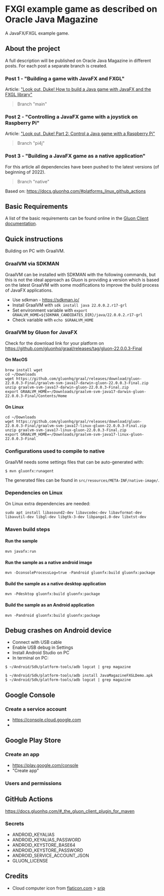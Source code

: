 # FXGl example game as described on Oracle Java Magazine

A JavaFX/FXGL example game.

## About the project

A full description will be published on Oracle Java Magazine in different posts. For each post a separate branch is
created.

### Post 1 - "Building a game with JavaFX and FXGL"

Article: ["Look out, Duke! How to build a Java game with JavaFX and the FXGL library"](https://blogs.oracle.com/javamagazine/java-javafx-fxgl-game-development)

> Branch "main"

### Post 2 - "Controlling a JavaFX game with a joystick on Raspberry Pi"

Article: ["Look out, Duke! Part 2: Control a Java game with a Raspberry Pi"](https://blogs.oracle.com/javamagazine/post/look-out-duke-part-2-control-a-java-game-with-a-raspberry-pi-and-a-joystick)

> Branch "pi4j"

### Post 3 - "Building a JavaFX game as a native application"

For this article all dependencies have been pushed to the latest versions (of beginning of 2022).

> Branch "native"

Based on: https://docs.gluonhq.com/#platforms_linux_github_actions

## Basic Requirements

A list of the basic requirements can be found online in
the [Gluon Client documentation](https://docs.gluonhq.com/client/#_requirements).

## Quick instructions

Building on PC with GraalVM.

### GraalVM via SDKMAN

GraalVM can be installed with SDKMAN with the following commands, but this is not the ideal approach as Gluon is
providing a version which is based on the latest GraalVM with some modifications to improve the build process of JavaFX
applications.

* Use sdkman - https://sdkman.io/
* Install GraalVM with `sdk install java 22.0.0.2.r17-grl`
* Set environment variable with `export GRAALVM_HOME=${SDKMAN_CANDIDATES_DIR}/java/22.0.0.2.r17-grl`
* Check variable with `echo $GRAALVM_HOME`

### GraalVM by Gluon for JavaFX

Check for the download link for your platform on https://github.com/gluonhq/graal/releases/tag/gluon-22.0.0.3-Final

#### On MacOS

```shell 
brew install wget
cd ~/Downloads
wget https://github.com/gluonhq/graal/releases/download/gluon-22.0.0.3-Final/graalvm-svm-java17-darwin-gluon-22.0.0.3-Final.zip
unzip graalvm-svm-java17-darwin-gluon-22.0.0.3-Final.zip
export GRAALVM_HOME=~/Downloads/graalvm-svm-java17-darwin-gluon-22.0.0.3-Final/Contents/Home
```

#### On Linux

```shell 
cd ~/Downloads
wget https://github.com/gluonhq/graal/releases/download/gluon-22.0.0.3-Final/graalvm-svm-java17-linux-gluon-22.0.0.3-Final.zip
unzip graalvm-svm-java17-linux-gluon-22.0.0.3-Final.zip
export GRAALVM_HOME=~/Downloads/graalvm-svm-java17-linux-gluon-22.0.0.3-Final
```

### Configurations used to compile to native

GraalVM needs some settings files that can be auto-generated with:

```shell
$ mvn gluonfx:runagent
```

The generated files can be found in `src/resources/META-INF/native-image/`.

### Dependencies on Linux

On Linux extra dependencies are needed:

```shell
sudo apt install libasound2-dev libavcodec-dev libavformat-dev libavutil-dev libgl-dev libgtk-3-dev libpango1.0-dev libxtst-dev
```

### Maven build steps

#### Run the sample

```shell
mvn javafx:run
```

#### Run the sample as a native android image

```shell
mvn -DconsoleProcessLog=true -Pandroid gluonfx:build gluonfx:package
```

#### Build the sample as a native desktop application

```shell
mvn -Pdesktop gluonfx:build gluonfx:package
```

#### Build the sample as an Android application

```shell
mvn -Pandroid gluonfx:build gluonfx:package
```

## Debug crashes on Android device

* Connect with USB cable
* Enable USB debug in Settings
* Install Android Studio on PC
* In terminal on PC:

```shell
$ ~/Android/Sdk/platform-tools/adb logcat | grep magazine

$ ~/Android/Sdk/platform-tools/adb install JavaMagazineFXGLDemo.apk
$ ~/Android/Sdk/platform-tools/adb logcat | grep magazine
```

## Google Console

### Create a service account

* https://console.cloud.google.com
*

## Google Play Store

### Create an app

* https://play.google.com/console
* "Create app"

### Users and permissions

## GitHub Actions

https://docs.gluonhq.com/#_the_gluon_client_plugin_for_maven

### Secrets

* ANDROID_KEYALIAS
* ANDROID_KEYALIAS_PASSWORD
* ANDROID_KEYSTORE_BASE64
* ANDROID_KEYSTORE_PASSWORD
* ANDROID_SERVICE_ACCOUNT_JSON
* GLUON_LICENSE

## Credits

* Cloud computer icon from [flaticon.com](https://www.flaticon.com) > [srip](https://www.flaticon.com/authors/srip)
